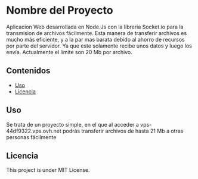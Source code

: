 # Nombre del Proyecto

Aplicacion Web desarrollada en Node.Js con la libreria Socket.io para la transmision de archivos fácilmente. Esta manera de transferir archivos es mucho más eficiente, y a la par mas barata debido al ahorro de recursos por parte del servidor. Ya que este solamente recibe unos datos y luego los envía. Actualmente el límite son 20 Mb por archivo. 

## Contenidos
- [Uso](#uso)
- [Licencia](#licencia)

## Uso

Se trata de un proyecto simple, en el que al acceder a vps-44df9322.vps.ovh.net podrás transferir archivos de hasta 21 Mb a otras personas fácilmente

## Licencia
This project is under MIT License.
